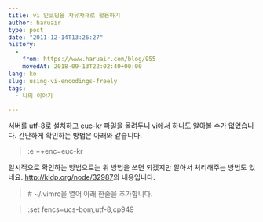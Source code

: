 ```yaml
---
title: vi 인코딩을 자유자재로 활용하기
author: haruair
type: post
date: "2011-12-14T13:26:27"
history:
  - 
    from: https://www.haruair.com/blog/955
    movedAt: 2018-09-13T22:02:40+00:00
lang: ko
slug: using-vi-encodings-freely
tags:
  - 나의 이야기

---
```

서버를 utf-8로 설치하고 euc-kr 파일을 올려두니 vi에서 하나도 알아볼 수가 없었습니다. 간단하게 확인하는 방법은 아래와 같습니다.

> :e ++enc=euc-kr

일시적으로 확인하는 방법으로는 위 방법을 쓰면 되겠지만 알아서 처리해주는 방법도 있네요. <http://kldp.org/node/32987>의 내용입니다.

> \# ~/.vimrc을 열어 아래 한줄을 추가합니다.
  
> :set fencs=ucs-bom,utf-8,cp949